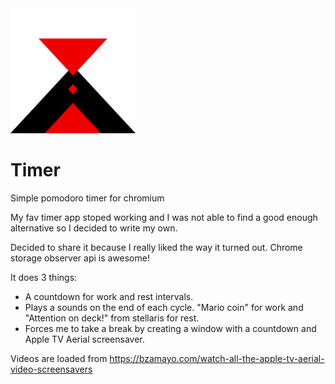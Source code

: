 <img src="https://github.com/Modi34/Timer/raw/main/icon.png" width="200">

# Timer
Simple pomodoro timer for chromium

My fav timer app stoped working and I was not able to find a good enough alternative so I decided to write my own.

Decided to share it because I really liked the way it turned out. Chrome storage observer api is awesome!

It does 3 things:
- A countdown for work and rest intervals.
- Plays a sounds on the end of each cycle. "Mario coin" for work and "Attention on deck!" from stellaris for rest.
- Forces me to take a break by creating a window with a countdown and Apple TV Aerial screensaver.

Videos are loaded from https://bzamayo.com/watch-all-the-apple-tv-aerial-video-screensavers
